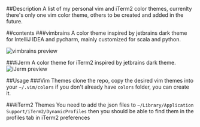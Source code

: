 
##Description
A list of my personal vim and iTerm2 color themes, currenlty there's only one vim color theme, others to be created and added in the future.

##contents
###vimbrains
A color theme inspired by jetbrains dark theme for IntelliJ IDEA and pycharm, mainly customized for scala and python. 

![vimbrains preview](https://raw.githubusercontent.com/sherifkandeel/vim-colors/master/screenshots/vimbrains.png)

###iJerm
A color theme for iTerm2 inspired by jetbrains dark theme.
![iJerm preview](https://raw.githubusercontent.com/sherifkandeel/vim-colors/master/screenshots/iJerm.png)


##Usage
###Vim Themes
clone the repo, copy the desired vim themes into your `~/.vim/colors` if you don't already have `colors` folder, you can create it. 


###iTerm2 Themes
You need to add the json files to `~/Library/Application Support/iTerm2/DynamicProfiles` then you should be able to find
them in the profiles tab in iTerm2 preferences

